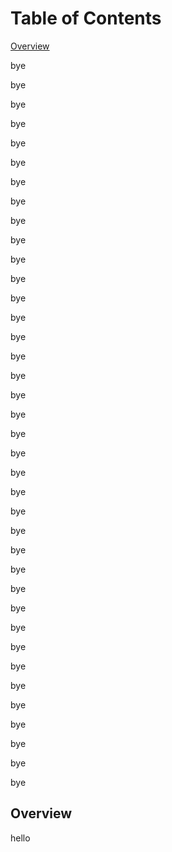 Table of Contents
========================

[Overview](#Overview)

bye

bye

bye

bye

bye

bye

bye

bye

bye

bye

bye

bye

bye

bye

bye

bye

bye

bye

bye

bye

bye

bye

bye

bye

bye

bye

bye

bye

bye

bye

bye

bye

bye

bye

bye

bye

bye

bye




<a id='Overview'></a>

## Overview

hello
